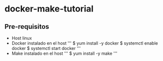 # docker-make-tutorial
## Pre-requisitos
- Host linux
- Docker instalado en el host
'''
$ yum install -y docker
$ systemctl enable docker
$ systemctl start docker
'''
- Make instalado en el host
'''
$ yum install -y make
'''
